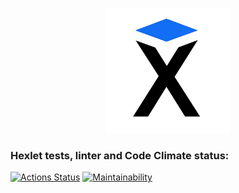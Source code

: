<!-- Hexlet header -->
<a href="https://ru.hexlet.io/">
<p align="center">
    <img src="images/hexlet_logo.png" 
        width="200" 
        height="200">
</p>
</a>


### Hexlet tests, linter and Code Climate status:
[![Actions Status](https://github.com/Alex-Iset/python-project-49/actions/workflows/hexlet-check.yml/badge.svg)](https://github.com/Alex-Iset/python-project-49/actions)
[![Maintainability](https://api.codeclimate.com/v1/badges/3f97b97684258233f288/maintainability)](https://codeclimate.com/github/Alex-Iset/python-project-49/maintainability)